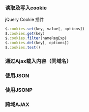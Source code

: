 ### 读取及写入cookie

jQuery Cookie 插件

```js
$.cookies.set(key, value[, options])
$.cookies.get(key)
$.cookies.filter(nameRegExp)
$.cookies.del(key[, options])
$.cookies.test()
```

### 通过Ajax载入内容（同域名）

### 使用JSON

### 使用JSONP

### 跨域AJAX

### 



